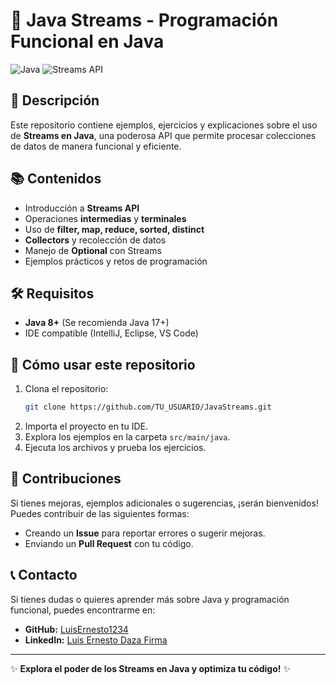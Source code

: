 # 🚀 Java Streams - Programación Funcional en Java

![Java](https://img.shields.io/badge/Java-ED8B00?style=for-the-badge&logo=java&logoColor=white)
![Streams API](https://img.shields.io/badge/Streams%20API-%23007ACC?style=for-the-badge)

## 📌 Descripción
Este repositorio contiene ejemplos, ejercicios y explicaciones sobre el uso de **Streams en Java**, una poderosa API que permite procesar colecciones de datos de manera funcional y eficiente.

## 📚 Contenidos
- Introducción a **Streams API**
- Operaciones **intermedias** y **terminales**
- Uso de **filter, map, reduce, sorted, distinct**
- **Collectors** y recolección de datos
- Manejo de **Optional** con Streams
- Ejemplos prácticos y retos de programación

## 🛠 Requisitos
- **Java 8+** (Se recomienda Java 17+)
- IDE compatible (IntelliJ, Eclipse, VS Code)

## 🚀 Cómo usar este repositorio
1. Clona el repositorio:
   ```bash
   git clone https://github.com/TU_USUARIO/JavaStreams.git
   ```
2. Importa el proyecto en tu IDE.
3. Explora los ejemplos en la carpeta `src/main/java`.
4. Ejecuta los archivos y prueba los ejercicios.

## 🤝 Contribuciones
Si tienes mejoras, ejemplos adicionales o sugerencias, ¡serán bienvenidos! Puedes contribuir de las siguientes formas:
- Creando un **Issue** para reportar errores o sugerir mejoras.
- Enviando un **Pull Request** con tu código.

## 📞 Contacto
Si tienes dudas o quieres aprender más sobre Java y programación funcional, puedes encontrarme en:
- **GitHub:** [LuisErnesto1234](https://github.com/LuisErnesto1234)
- **LinkedIn:** [Luis Ernesto Daza Firma](www.linkedin.com/in/luis-ernesto-daza-firma)

---
✨ **Explora el poder de los Streams en Java y optimiza tu código!** ✨


